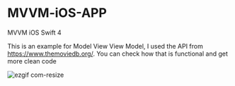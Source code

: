 # MVVM-iOS-APP 
MVVM iOS Swift 4 

This is an example for Model View View Model, I used the API from https://www.themoviedb.org/. You can check how that is functional and  get  more clean code

![ezgif com-resize](https://user-images.githubusercontent.com/18216713/35080599-97a67af8-fbdc-11e7-928f-cbae953a3086.gif)
